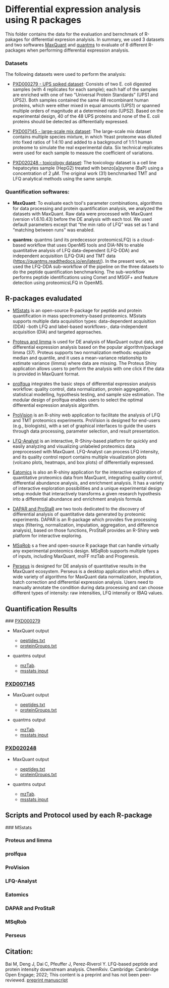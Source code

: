
# Differential expression analysis using R packages

This folder contains the data for the evaluation and bernchmark of R-pakages for differential expresion analyisis. In summary, we used 3 datasets and two softwares [MaxQuant](https://www.maxquant.org/) and [quantms](https://github.com/bigbio/quantms) to evaluate of 8 different R-packages when performing differential expression analysis. 

### Datasets

The following datasets were used to perform the analysis:

- [PXD000279 - UPS spiked dataset](https://www.ebi.ac.uk/pride/archive/projects/PXD000279): Consists of two E. coli digested samples (with 4 replicates for each sample); each half of the samples are enriched with one of two “Universal Protein Standards” (UPS1 and UPS2). Both samples contained the same 48 recombinant human proteins, which were either mixed in equal amounts (UPS1) or spanned multiple orders of magnitude at a determined ratio (UPS2). Based on the experimental design, 40 of the 48 UPS proteins and none of the E. coli proteins should be detected as differentially expressed.

- [PXD007145 - large-scale mix dataset](https://www.ebi.ac.uk/pride/archive/projects/PXD007145): The large-scale mix dataset contains multiple species mixture, in which Yeast proteome was diluted into fixed ratios of 1:4:10 and added to a background of 1:1:1 human proteome to simulate the real experimental data. Six technical replicates were used for each sample to measure the coefficient of variations.

- [PXD020248 - toxicology dataset](https://www.ebi.ac.uk/pride/archive/projects/PXD020248): The toxicology dataset is a cell line hepatocytes sample (HepG2) treated with benzo[a]pyrene (BaP) using a concentration of 2 μM. The original work (31) benchmarked TMT and LFQ analytical methods using the same sample.

### Quantification softwares: 

- **MaxQuant**: To evaluate each tool's parameter combinations, algorithms for data processing and protein quantification analysis, we analyzed the datasets with MaxQuant. Raw data were processed with MaxQuant (version v1.6.10.43) before the DE analysis with each tool. We used default parameters except that “the min ratio of LFQ” was set as 1 and “matching between runs” was enabled. 

- **quantms**: quantms (and its predecessor proteomicsLFQ) is a cloud-based workflow that uses OpenMS tools and DIA-NN to enable quantitative analysis of LFQ data-dependent (LFQ-DDA) and independent acquisition (LFQ-DIA) and TMT data (https://quantms.readthedocs.io/en/latest/). In the present work, we used the LFQ-DDA sub-workflow of the pipeline on the three datasets to do the peptide quantification benchmarking. The sub-workflow performs peptide identifications using Comet and MSGF+ and feature detection using proteomicsLFQ in OpenMS. 
 
## R-packages evaludated

- [MSstats](https://github.com/Vitek-Lab/MSstats) is an open-source R-package for peptide and protein quantification in mass spectrometry-based proteomics. MSstats supports multiple data acquisition types: data-dependent acquisition (DDA) -both LFQ and label-based workflows-, data-independent acquisition (DIA) and targeted approaches. 

- [Proteus and limma](https://github.com/bartongroup/Proteus) is used for DE analysis of MaxQuant output data, and differential expression analysis based on the popular algorithm/package limma (37). Proteus supports two normalization methods: equalize median and quantile, and it uses a mean-variance relationship to estimate variance (limma) where data are missing. The Proteus Shiny application allows users to perform the analysis with one click if the data is provided in MaxQuant format. 

- [prolfqua](https://github.com/fgcz/prolfqua) integrates the basic steps of differential expression analysis workflow: quality control, data normalization, protein aggregation, statistical modelling, hypothesis testing, and sample size estimation. The modular design of prolfqua enables users to select the optimal differential expression analysis algorithm. 

- [ProVision](https://github.com/JamesGallant/ProVision) is an R-shiny web application to facilitate the analysis of LFQ and TMT proteomics experiments. ProVision is designed for end-users (e.g., biologists), with a set of graphical interfaces to guide the users through data processing, parameter selection, and result presentation.

- [LFQ-Analyst](https://github.com/MonashBioinformaticsPlatform/LFQ-Analyst) is an interactive, R-Shiny-based platform for quickly and easily analyzing and visualizing unlabeled proteomics data preprocessed with MaxQuant. LFQ-Analyst can process LFQ intensity, and its quality control report contains multiple visualization plots (volcano plots, heatmaps, and box plots) of differentially expressed. 

- [Eatomics](https://github.com/Millchmaedchen/Eatomics) is also an R-shiny application for the interactive exploration of quantitative proteomics data from MaxQuant, integrating quality control, differential abundance analysis, and enrichment analysis. It has a variety of interactive exploration possibilities and a unique experimental design setup module that interactively transforms a given research hypothesis into a differential abundance and enrichment analysis formula. 

- [DAPAR and ProStaR](http://www.prostar-proteomics.org/) are two tools dedicated to the discovery of differential analysis of quantitative data generated by proteomic experiments. DAPAR is an R-package which provides five processing steps (filtering, normalization, imputation, aggregation, and difference analysis), based on those functions, ProStaR provides an R-Shiny web platform for interactive exploring.

- [MSqRob](https://github.com/statOmics/MSqRob) s a free and open-source R package that can handle virtually any experimental proteomics design. MSqRob supports multiple types of inputs, including MaxQuant, moFF mzTab and Progenesis. 

- [Perseus](https://maxquant.net/perseus/) is designed for DE analysis of quantitative results in the MaxQuant ecosystem. Perseus is a desktop application which offers a wide variety of algorithms for MaxQuant data normalization, imputation, batch correction and differential expression analysis.  Users need to manually annotate the condition during data processing and can choose different types of intensity: raw intensities, LFQ intensity or IBAQ values. 

## Quantification Results

### [PXD000279](https://github.com/ypriverol/quantms-research/tree/main/r-research/based-peptide-analysis/PXD000279)

- MaxQuant output
  - [peptides.txt](https://github.com/ypriverol/quantms-research/blob/main/r-research/based-peptide-analysis/PXD000279/peptides.txt)
  - [proteinGroups.txt](https://github.com/ypriverol/quantms-research/blob/main/r-research/based-peptide-analysis/PXD000279/proteinGroups.txt)

- quantms output
  - [mzTab](https://github.com/ypriverol/quantms-research/blob/main/r-research/based-peptide-analysis/PXD000279/onlyPEP-filter-PXD000279.dynamic.sdrf_openms_design_openms.mzTab). 
  - [msstats input](https://github.com/ypriverol/quantms-research/blob/main/r-research/based-peptide-analysis/PXD000279/out_msstats.csv)

### [PXD007145](https://github.com/ypriverol/quantms-research/tree/main/r-research/based-peptide-analysis/PXD007145)

- MaxQuant output 
  - [peptides.txt](https://github.com/ypriverol/quantms-research/blob/main/r-research/based-peptide-analysis/PXD007145/peptides.txt)
  - [proteinGroups.txt](https://github.com/ypriverol/quantms-research/blob/main/r-research/based-peptide-analysis/PXD007145/proteinGroups.txt)

- quantms output
  - [mzTab](https://github.com/ypriverol/quantms-research/blob/main/r-research/based-peptide-analysis/PXD007145/only_pep_filterPXD007145-Th.sdrf_openms_design_openms.mzTab). 
  - [msstats input](https://github.com/ypriverol/quantms-research/blob/main/r-research/based-peptide-analysis/PXD007145/out_msstats.csv)

### [PXD020248](https://github.com/ypriverol/quantms-research/tree/main/r-research/based-peptide-analysis/PXD020248)

- MaxQuant output 
  - [peptides.txt](https://github.com/ypriverol/quantms-research/blob/main/r-research/based-peptide-analysis/PXD020248/peptides.txt)
  - [proteinGroups.txt](https://github.com/ypriverol/quantms-research/blob/main/r-research/based-peptide-analysis/PXD020248/proteinGroups.txt)

- quantms output
  - [mzTab](https://github.com/ypriverol/quantms-research/blob/main/r-research/based-peptide-analysis/PXD020248/onlyPEP-filter-PXD020248.mzTab). 
  - [msstats input](https://github.com/ypriverol/quantms-research/blob/main/r-research/based-peptide-analysis/PXD020248/out_msstats.csv)

## Scripts and Protocol used by each R-package 

### MSstats


### Proteus and limma

### prolfqua

### ProVision

### LFQ-Analyst

### Eatomics

### DAPAR and ProStaR

### MSqRob

### Perseus


## Citation: 

Bai M, Deng J, Dai C, Pfeuffer J, Perez-Riverol Y. LFQ-based peptide and protein intensity downstream analysis. ChemRxiv. Cambridge: Cambridge Open Engage; 2022; This content is a preprint and has not been peer-reviewed. [preprint manuscript](https://chemrxiv.org/engage/chemrxiv/article-details/6337378ffee74e5821507b75)
